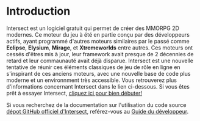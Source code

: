 # Introduction
Intersect est un logiciel gratuit qui permet de créer des MMORPG 2D modernes. Ce moteur du jeu à été en partie conçu par des développeurs actifs, ayant programmé d'autres moteurs similaires par le passé comme **Eclipse**, **Elysium**, **Mirage**, et **Xtremeworlds** entre autres. Ces moteurs ont cessés d'êtres mis à jour, leur framework avait presque de 2 décennies de retard et leur commaunauté avait déjà disparue. Intersect est une nouvelle tentative de réunir ces éléments classiques de jeu de rôle en ligne en s'inspirant de ces anciens moteurs, avec une nouvelle base de code plus moderne et un environnment très accessible. Vous retrouverez plus d'informations concernant Intersect dans le lien ci-dessous. Si vous êtes prêt à essayer Intersect, [cliquez ici pour bien débuter!](./start/download.md)

Si vous recherchez de la documentation sur l'utilisation du code source [dépot GitHub officiel d'Intersect](https://github.com/AscensionGameDev/Intersect-Engine), reférez-vous au [Guide du développeur](./developer/).
